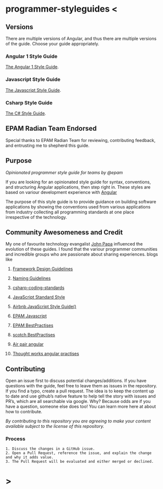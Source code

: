# programmer-styleguides <


## Versions
There are multiple versions of Angular, and thus there are multiple versions of the guide. Choose your guide appropriately.

### Angular 1 Style Guide
[The Angular 1 Style Guide](https://github.com/amshekar/programmer-styleguides/tree/master/angular1/README.md).

### Javascript Style Guide
[The Javascript Style Guide](https://github.com/amshekar/programmer-styleguides/blob/angular-style-guides/javascript/README.md).
### Csharp Style Guide
[The C# Style Guide](https://github.com/amshekar/programmer-styleguides/blob/angular-style-guides/csharp/README.md).

## EPAM Radian Team Endorsed
Special thanks to EPAM Radian Team for reviewing, contributing feedback, and entrusting me to shepherd this guide.

## Purpose
*Opinionated programmer style guide for teams by @epam*

If you are looking for an opinionated style guide for syntax, conventions, and structuring Angular applications, then step right in. These styles are based on variour development experience with [Angular](//angularjs.org)

The purpose of this style guide is to provide guidance on building software applications by showing the conventions used from various applications from industry collecting all programming standards at one place irrespective of the technology.



## Community Awesomeness and Credit
 My one of favourite technology evangalist [John Papa](https://github.com/johnpapa/angular-styleguide)  influenced the  evolution of these guides.
 I found that the variour programmer communities and incredible groups who are passionate about sharing experiences.
 blogs like 

1. [Framework Design Guidelines](https://msdn.microsoft.com/en-us/library/ms229042(v=vs.110).aspx)

2. [Naming Guidelines](https://msdn.microsoft.com/en-us/library/ms229002(v=vs.110).aspx )

3. [csharp-coding-standards](http://www.dofactory.com/reference/csharp-coding-standards)

4. [JavaScript Standard Style](https://standardjs.com/rules.html)

5. [Airbnb JavaScript Style Guide()](https://github.com/airbnb/javascript)

6. [EPAM Javascript](https://kb.epam.com/display/EMSFTCC/JavaScript+Coding+Standards)

7. [EPAM BestPractises](https://kb.epam.com/display/EMSFTCC/EPAM+Best+Practices)

8. [scotch BestPractises](https://scotch.io/tutorials/angularjs-best-practices-directory-structure)

9. [Air pair angular](https://www.airpair.com/angularjs/posts/top-10-mistakes-angularjs-developers-make)

10. [Thought works angular practises](https://www.thoughtworks.com/insights/blog/good-practices-build-your-angularjs-application)

## Contributing
Open an issue first to discuss potential changes/additions. If you have questions with the guide, feel free to leave them as issues in the repository. If you find a typo, create a pull request. The idea is to keep the content up to date and use github’s native feature to help tell the story with issues and PR’s, which are all searchable via google. Why? Because odds are if you have a question, someone else does too! You can learn more here at about how to contribute.

*By contributing to this repository you are agreeing to make your content available subject to the license of this repository.*

### Process
    1. Discuss the changes in a GitHub issue.
    2. Open a Pull Request, reference the issue, and explain the change and why it adds value.
    3. The Pull Request will be evaluated and either merged or declined.

# >